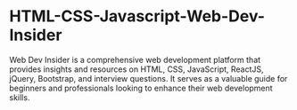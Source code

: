 # HTML-CSS-Javascript-Web-Dev-Insider
Web Dev Insider is a comprehensive web development platform that provides insights and resources on HTML, CSS, JavaScript, ReactJS, jQuery, Bootstrap, and interview questions. It serves as a valuable guide for beginners and professionals looking to enhance their web development skills.
